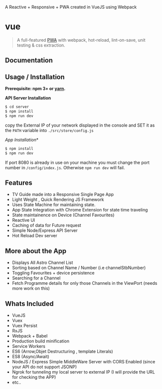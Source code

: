 

A Reactive + Responsive + PWA created in VueJS using Webpack 
# vue

> A full-featured [PWA](https://developers.google.com/web/progressive-web-apps/) with webpack, hot-reload, lint-on-save, unit testing & css extraction.

## Documentation


## Usage / Installation

 **Prerequisite: npm 3+ or [yarn](https://yarnpkg.com).**


**API Server Installation**

``` bash
$ cd server
$ npm install
$ npm run dev
```
copy the External IP of your network displayed in the console and SET it as the `PATH` variable into `./src/store/config.js`

*App Installation**

``` bash
$ npm install 
$ npm run dev
```

If port 8080 is already in use on your machine you must change the port number in `/config/index.js`. Otherwise `npm run dev` will fail.



## Features

*	TV Guide made into a Responsive Single Page App
*	Light Weight , Quick Rendering JS Framework
*	Uses State Machine for maintaining state.
*	App State Integration with Chrome Extension for state time traveling
*	State maintainence on Device (Channel Favourites)
*	Reactive UI
*	Caching of data for Future request
*	Simple Node/Express API Server
*	Hot Reload Dev server


## More about the App 

*	Displays All Astro Channel List
*	Sorting based on Channel Name / Number (i.e channelStbNumber)
*	Toggling Favourites	+ device persistence
*	Searching for a Channel
*	Fetch Programme details for only those Channels in the ViewPort (needs more work on this)

## Whats Included
*	VueJS
*	Vuex
*	Vuex Persist
*	RxJS
*	Webpack + Babel
*	Production build minification
*	Service Workers
*	ES6 (Arrow,Objet Destructuring , template Literals)
*	ES8 (Async/Await)
*	NodeJS / Express Simple MiddleWare Server with CORS Enabled (since your API do not support JSONP)
*	Ngrok for tunneling my local server to external IP (I will provide the URL for checking the APP)
*	etc..

